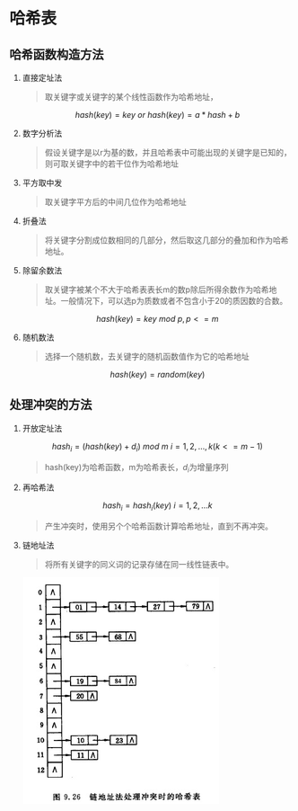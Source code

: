 # 哈希表

## 哈希函数构造方法
1. 直接定址法 
    > 取关键字或关键字的某个线性函数作为哈希地址，

    $$hash(key) = key\ or\ hash(key)=a*hash + b$$
2. 数字分析法
    > 假设关键字是以r为基的数，并且哈希表中可能出现的关键字是已知的，则可取关键字中的若干位作为哈希地址
3. 平方取中发
    > 取关键字平方后的中间几位作为哈希地址
4. 折叠法
    > 将关键字分割成位数相同的几部分，然后取这几部分的叠加和作为哈希地址。
5. 除留余数法
    > 取关键字被某个不大于哈希表表长m的数p除后所得余数作为哈希地址。一般情况下，可以选p为质数或者不包含小于20的质因数的合数。

    $$hash(key) = key\ mod\ p, p<=m$$

6. 随机数法
    > 选择一个随机数，去关键字的随机函数值作为它的哈希地址 
    
    $$hash(key) = random(key)$$

## 处理冲突的方法

1. 开放定址法

    $$hash_i = (hash(key) + d_i)\ mod\ m\ i=1,2,...,k(k<=m-1)$$
    >hash(key)为哈希函数，m为哈希表长，$d_i$为增量序列
2. 再哈希法

    $$hash_i = hash_i(key)\ i=1,2,...k$$
    > 产生冲突时，使用另个个哈希函数计算哈希地址，直到不再冲突。
3. 链地址法
    > 将所有关键字的同义词的记录存储在同一线性链表中。
    
    ![linked_hash](./images/linked_hash.png)

